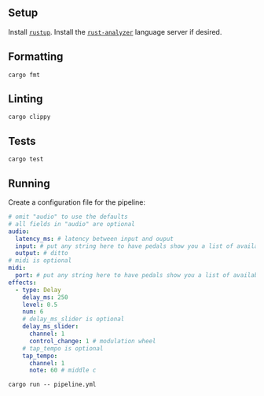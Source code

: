 ## Setup

Install [`rustup`](https://rustup.rs/). Install the [`rust-analyzer`](https://rust-analyzer.github.io) language server if desired.

## Formatting

```shell
cargo fmt
```

## Linting

```shell
cargo clippy
```

## Tests

```shell
cargo test
```

## Running

Create a configuration file for the pipeline:

```yaml
# omit "audio" to use the defaults
# all fields in "audio" are optional
audio:
  latency_ms: # latency between input and ouput
  input: # put any string here to have pedals show you a list of available devices
  output: # ditto
# midi is optional
midi:
  port: # put any string here to have pedals show you a list of available ports
effects:
  - type: Delay
    delay_ms: 250
    level: 0.5
    num: 6
    # delay_ms_slider is optional
    delay_ms_slider:
      channel: 1
      control_change: 1 # modulation wheel
    # tap_tempo is optional
    tap_tempo:
      channel: 1
      note: 60 # middle c
```

```shell
cargo run -- pipeline.yml
```

